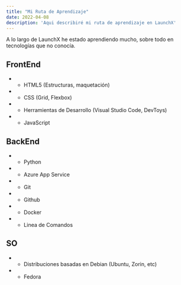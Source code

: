 ```yaml
---
title: "Mi Ruta de Aprendizaje"
date: 2022-04-08
description: 'Aqui describiré mi ruta de aprendizaje en LaunchX'
---
```


A lo largo de LaunchX he estado aprendiendo mucho, sobre todo en tecnologías que no conocía.
## FrontEnd
- * HTML5 (Estructuras, maquetación)
- * CSS (Grid, Flexbox)
- * Herramientas de Desarrollo (Visual Studio Code, DevToys)
- * JavaScript

## BackEnd
- * Python
- * Azure App Service
- * Git
- * Github
- * Docker
- * Linea de Comandos

## SO
- * Distribuciones basadas en Debian (Ubuntu, Zorin, etc)
- * Fedora
